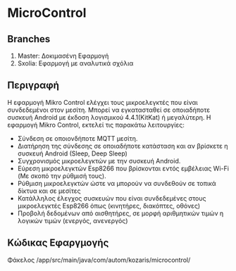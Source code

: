 # MicroControl
## Branches ##
1. Master: Δοκιμασένη Εφαρμογή
2. Sxolia: Εφαρμογή με αναλυτικά σχόλια
## Περιγραφή ##
Η εφαρμογή Mikro Control ελέγχει τους μικροελεγκτές που είναι συνδεδεμένοι στον μεσίτη. Μπορεί να εγκατασταθεί σε οποιαδήποτε συσκευή Android με έκδοση λογισμικού 4.4.1(KitKat) ή μεγαλύτερη.
Η εφαρμογή Mikro Control, εκτελεί τις παρακάτω λειτουργίες:
*	Σύνδεση σε οποιονδήποτε MQTT μεσίτη.
*	Διατήρηση της σύνδεσης σε οποιαδήποτε κατάσταση και αν βρίσκετε η συσκευή Android (Sleep, Deep Sleep)
*	Συγχρονισμός μικροελεγκτών με την συσκευή Android.
*	Εύρεση  μικροελεγκτών Esp8266 που βρίσκονται εντός εμβέλειας Wi-Fi (Με σκοπό την ρύθμισή τους).
*	Ρύθμιση μικροελεγκτών ώστε να μπορούν να συνδεθούν σε τοπικά δίκτυα και σε μεσίτες
*	Κατάλληλος έλεγχος συσκευών που είναι συνδεδεμένες στους μικροελεγκτές Esp8266 όπως (κινητήρες, διακόπτες, οθόνες)
*	Προβολή δεδομένων από αισθητήρες, σε μορφή αριθμητικών τιμών η λογικών τιμών (ενεργός, ανενεργός) 
## Κώδικας Εφαργμογής ##
Φάκελος /app/src/main/java/com/autom/kozaris/microcontrol/
